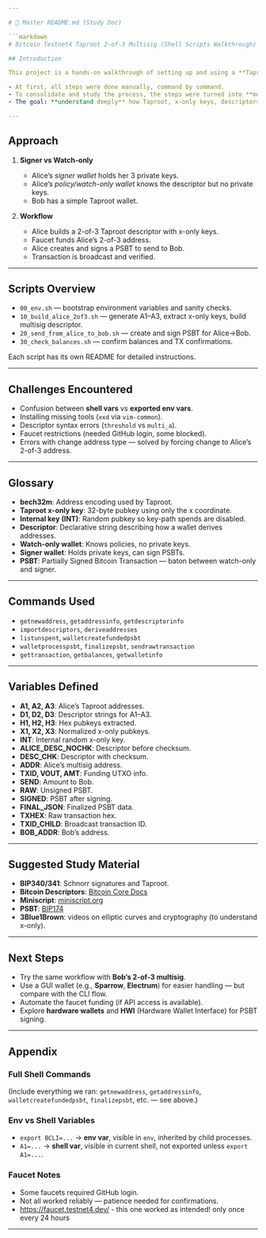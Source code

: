 ```yaml
---

# 📄 Master README.md (Study Doc)

```markdown
# Bitcoin Testnet4 Taproot 2-of-3 Multisig (Shell Scripts Walkthrough)

## Introduction

This project is a hands-on walkthrough of setting up and using a **Taproot 2-of-3 multisig wallet** on Bitcoin Testnet4 using only the `bitcoin-cli` command line.

- At first, all steps were done manually, command by command.  
- To consolidate and study the process, the steps were turned into **modular shell scripts** (`00_env.sh`, `10_build_alice_2of3.sh`, etc.).  
- The goal: **understand deeply** how Taproot, x-only keys, descriptors, watch-only wallets, and PSBTs work — as opposed to clicking “send” in a GUI wallet.  

---
```


## Approach

1. **Signer vs Watch-only**  
   - Alice’s *signer wallet* holds her 3 private keys.  
   - Alice’s *policy/watch-only wallet* knows the descriptor but no private keys.  
   - Bob has a simple Taproot wallet.  

2. **Workflow**  
   - Alice builds a 2-of-3 Taproot descriptor with x-only keys.  
   - Faucet funds Alice’s 2-of-3 address.  
   - Alice creates and signs a PSBT to send to Bob.  
   - Transaction is broadcast and verified.  

---

## Scripts Overview

- `00_env.sh` — bootstrap environment variables and sanity checks.  
- `10_build_alice_2of3.sh` — generate A1–A3, extract x-only keys, build multisig descriptor.  
- `20_send_from_alice_to_bob.sh` — create and sign PSBT for Alice→Bob.  
- `30_check_balances.sh` — confirm balances and TX confirmations.  

Each script has its own README for detailed instructions.

---

## Challenges Encountered

- Confusion between **shell vars** vs **exported env vars**.  
- Installing missing tools (`xxd` via `vim-common`).  
- Descriptor syntax errors (`threshold` vs `multi_a`).  
- Faucet restrictions (needed GitHub login, some blocked).  
- Errors with change address type — solved by forcing change to Alice’s 2-of-3 address.  

---

## Glossary

- **bech32m**: Address encoding used by Taproot.  
- **Taproot x-only key**: 32-byte pubkey using only the x coordinate.  
- **Internal key (INT)**: Random pubkey so key-path spends are disabled.  
- **Descriptor**: Declarative string describing how a wallet derives addresses.  
- **Watch-only wallet**: Knows policies, no private keys.  
- **Signer wallet**: Holds private keys, can sign PSBTs.  
- **PSBT**: Partially Signed Bitcoin Transaction — baton between watch-only and signer.  

---

## Commands Used

- `getnewaddress`, `getaddressinfo`, `getdescriptorinfo`  
- `importdescriptors`, `deriveaddresses`  
- `listunspent`, `walletcreatefundedpsbt`  
- `walletprocesspsbt`, `finalizepsbt`, `sendrawtransaction`  
- `gettransaction`, `getbalances`, `getwalletinfo`  

---

## Variables Defined

- **A1, A2, A3**: Alice’s Taproot addresses.  
- **D1, D2, D3**: Descriptor strings for A1–A3.  
- **H1, H2, H3**: Hex pubkeys extracted.  
- **X1, X2, X3**: Normalized x-only pubkeys.  
- **INT**: Internal random x-only key.  
- **ALICE_DESC_NOCHK**: Descriptor before checksum.  
- **DESC_CHK**: Descriptor with checksum.  
- **ADDR**: Alice’s multisig address.  
- **TXID, VOUT, AMT**: Funding UTXO info.  
- **SEND**: Amount to Bob.  
- **RAW**: Unsigned PSBT.  
- **SIGNED**: PSBT after signing.  
- **FINAL_JSON**: Finalized PSBT data.  
- **TXHEX**: Raw transaction hex.  
- **TXID_CHILD**: Broadcast transaction ID.  
- **BOB_ADDR**: Bob’s address.  

---

## Suggested Study Material

- **BIP340/341**: Schnorr signatures and Taproot.  
- **Bitcoin Descriptors**: [Bitcoin Core Docs](https://github.com/bitcoin/bitcoin/blob/master/doc/descriptors.md)  
- **Miniscript**: [miniscript.org](https://bitcoin.sipa.be/miniscript/)  
- **PSBT**: [BIP174](https://github.com/bitcoin/bips/blob/master/bip-0174.mediawiki)  
- **3Blue1Brown**: videos on elliptic curves and cryptography (to understand x-only).  

---

## Next Steps

- Try the same workflow with **Bob’s 2-of-3 multisig**.  
- Use a GUI wallet (e.g., **Sparrow**, **Electrum**) for easier handling — but compare with the CLI flow.  
- Automate the faucet funding (if API access is available).  
- Explore **hardware wallets** and **HWI** (Hardware Wallet Interface) for PSBT signing.  

---

## Appendix

### Full Shell Commands

(Include everything we ran: `getnewaddress`, `getaddressinfo`, `walletcreatefundedpsbt`, `finalizepsbt`, etc. — see above.)

### Env vs Shell Variables

- `export BCLI=...` → **env var**, visible in `env`, inherited by child processes.  
- `A1=...` → **shell var**, visible in current shell, not exported unless `export A1=...`.  

### Faucet Notes

- Some faucets required GitHub login.  
- Not all worked reliably — patience needed for confirmations. 
- https://faucet.testnet4.dev/ - this one worked as intended! only once every 24 hours 

---
